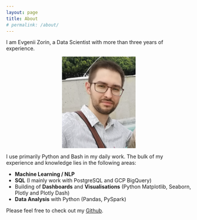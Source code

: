 ```yaml
---
layout: page
title: About
# permalink: /about/
---
```


I am Evgenii Zorin, a Data Scientist with more than three years of experience. 

<img src="images/ez.png" width="200" style="display: block; margin: 0 auto">

I use primarily Python and Bash in my daily work. The bulk of my experience and knowledge lies in the following areas:
- **Machine Learning / NLP**
- **SQL** (I mainly work with PostgreSQL and GCP BigQuery)
- Building of **Dashboards** and **Visualisations** (Python Matplotlib, Seaborn, Plotly and Plotly Dash)
- **Data Analysis** with Python (Pandas, PySpark)

Please feel free to check out my [Github](https://github.com/EvgeniiZorin).

